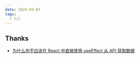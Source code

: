 ```yaml
---
date: 2024-03-07
tags:
  - til
---
```







## Thanks

- [为什么你不应该在 React 中直接使用 useEffect 从 API 获取数据](https://blog.skk.moe/post/why-you-should-not-fetch-data-directly-in-use-effect/#)